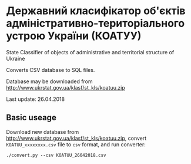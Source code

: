 # Державний класифікатор об'єктів адміністративно-територіального устрою України (КОАТУУ)

State Classifier of objects of administrative and territorial structure of Ukraine

Converts CSV database to SQL files.

Database may be downloaded from http://www.ukrstat.gov.ua/klasf/st_kls/koatuu.zip

Last update: 26.04.2018

Basic useage
------------

Download new database from http://www.ukrstat.gov.ua/klasf/st_kls/koatuu.zip, convert `KOATUU_xxxxxxxx.csv` file to `csv` format, and run converter:

```
./convert.py --csv KOATUU_26042018.csv
```


